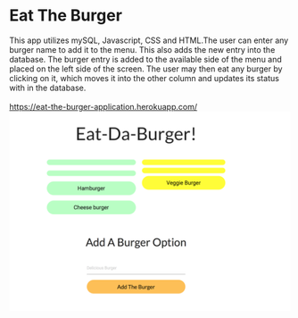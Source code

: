 # Eat The Burger <br>
This app utilizes mySQL, Javascript, CSS and HTML.The user can enter any burger name to add it to the menu. This also adds the new entry into the database. The burger entry is added to the available side of the menu and placed on the left side of the screen. The user may then eat any burger by clicking on it, which moves it into the other column and updates its status with in the database.
<br><br>
https://eat-the-burger-application.herokuapp.com/ 
<br>
![Home](/img/pic.png 'Screenshot')

